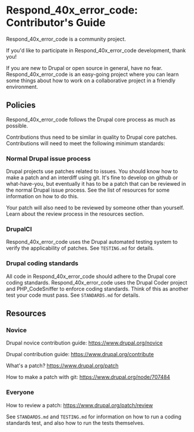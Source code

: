 Respond_40x_error_code: Contributor's Guide
===================================================

Respond_40x_error_code is a community project.

If you'd like to participate in Respond_40x_error_code development, thank you!

If you are new to Drupal or open source in general, have no fear. Respond_40x_error_code is an easy-going project where you can learn some things about how to work on a collaborative project in a friendly environment.


Policies
--------

Respond_40x_error_code follows the Drupal core process as much as possible.

Contributions thus need to be similar in quality to Drupal core patches. Contributions will need to meet the following minimum standards:

### Normal Drupal issue process

Drupal projects use patches related to issues. You should know how to make a patch and an interdiff using git. It's fine to develop on github or what-have-you, but eventually it has to be a patch that can be reviewed in the normal Drupal issue process. See the list of resources for some information on how to do this.

Your patch will also need to be reviewed by someone other than yourself. Learn about the review process in the resources section.

### DrupalCI

Respond_40x_error_code uses the Drupal automated testing system to verify the applicability of patches. See `TESTING.md` for details.

### Drupal coding standards

All code in Respond_40x_error_code should adhere to the Drupal core coding standards. Respond_40x_error_code uses the Drupal Coder project and PHP_CodeSniffer to enforce coding standards. Think of this as another test your code must pass. See `STANDARDS.md` for details.


Resources
---------

### Novice

Drupal novice contribution guide: https://www.drupal.org/novice

Drupal contribution guide: https://www.drupal.org/contribute

What's a patch? https://www.drupal.org/patch

How to make a patch with git: https://www.drupal.org/node/707484

### Everyone

How to review a patch: https://www.drupal.org/patch/review

See `STANDARDS.md` and `TESTING.md` for information on how to run a coding
standards test, and also how to run the tests themselves.
